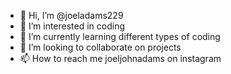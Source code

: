 - 👋 Hi, I’m @joeladams229
- 👀 I’m interested in coding
- 🌱 I’m currently learning different types of coding
- 💞️ I’m looking to collaborate on projects
- 📫 How to reach me joeljohnadams on instagram

<!---
joeladams229/joeladams229 is a ✨ special ✨ repository because its `README.md` (this file) appears on your GitHub profile.
You can click the Preview link to take a look at your changes.
--->
